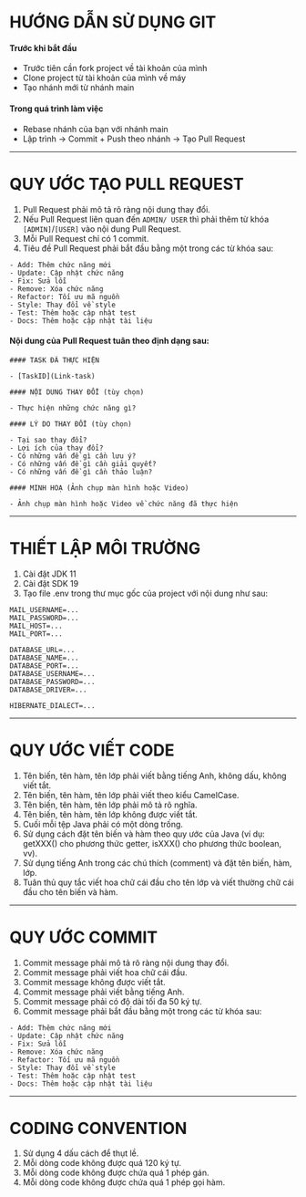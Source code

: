 # HƯỚNG DẪN SỬ DỤNG GIT

#### Trước khi bắt đầu

- Trước tiên cần fork project về tài khoản của mình
- Clone project từ tài khoản của mình về máy
- Tạo nhánh mới từ nhánh main

#### Trong quá trình làm việc

- Rebase nhánh của bạn với nhánh main
- Lập trình → Commit + Push theo nhánh → Tạo Pull Request

---

# QUY ƯỚC TẠO PULL REQUEST

1. Pull Request phải mô tả rõ ràng nội dung thay đổi.
2. Nếu Pull Request liên quan đến `ADMIN/ USER` thì phải thêm từ khóa `[ADMIN]`/`[USER]` vào nội dung Pull Request.
3. Mỗi Pull Request chỉ có 1 commit.
3. Tiêu đề Pull Request phải bắt đầu bằng một trong các từ khóa sau:

```
- Add: Thêm chức năng mới
- Update: Cập nhật chức năng
- Fix: Sửa lỗi
- Remove: Xóa chức năng
- Refactor: Tối ưu mã nguồn
- Style: Thay đổi về style
- Test: Thêm hoặc cập nhật test
- Docs: Thêm hoặc cập nhật tài liệu
```

#### Nội dung của Pull Request tuân theo định dạng sau:

```
#### TASK ĐÃ THỰC HIỆN

- [TaskID](Link-task)

#### NỘI DUNG THAY ĐỔI (tùy chọn)

- Thực hiện những chức năng gì?

#### LÝ DO THAY ĐỔI (tùy chọn)

- Tại sao thay đổi?
- Lợi ích của thay đổi?
- Có những vấn đề gì cần lưu ý?
- Có những vấn đề gì cần giải quyết?
- Có những vấn đề gì cần thảo luận?

#### MINH HOẠ (Ảnh chụp màn hình hoặc Video)

- Ảnh chụp màn hình hoặc Video về chức năng đã thực hiện
```

---

# THIẾT LẬP MÔI TRƯỜNG

1. Cài đặt JDK 11
2. Cài đặt SDK 19
3. Tạo file .env trong thư mục gốc của project với nội dung như sau:

```
MAIL_USERNAME=...
MAIL_PASSWORD=...
MAIL_HOST=...
MAIL_PORT=...

DATABASE_URL=...
DATABASE_NAME=...
DATABASE_PORT=...
DATABASE_USERNAME=...
DATABASE_PASSWORD=...
DATABASE_DRIVER=...

HIBERNATE_DIALECT=...
```

---

# QUY ƯỚC VIẾT CODE

1. Tên biến, tên hàm, tên lớp phải viết bằng tiếng Anh, không dấu, không viết tắt.
2. Tên biến, tên hàm, tên lớp phải viết theo kiểu CamelCase.
3. Tên biến, tên hàm, tên lớp phải mô tả rõ nghĩa.
4. Tên biến, tên hàm, tên lớp không được viết tắt.
5. Cuối mỗi tệp Java phải có một dòng trống.
6. Sử dụng cách đặt tên biến và hàm theo quy ước của Java (ví dụ: getXXX() cho phương thức getter, isXXX() cho phương
   thức boolean, vv).
7. Sử dụng tiếng Anh trong các chú thích (comment) và đặt tên biến, hàm, lớp.
8. Tuân thủ quy tắc viết hoa chữ cái đầu cho tên lớp và viết thường chữ cái đầu cho tên biến và hàm.

---

# QUY ƯỚC COMMIT

1. Commit message phải mô tả rõ ràng nội dung thay đổi.
2. Commit message phải viết hoa chữ cái đầu.
3. Commit message không được viết tắt.
4. Commit message phải viết bằng tiếng Anh.
5. Commit message phải có độ dài tối đa 50 ký tự.
6. Commit message phải bắt đầu bằng một trong các từ khóa sau:

```
- Add: Thêm chức năng mới
- Update: Cập nhật chức năng
- Fix: Sửa lỗi
- Remove: Xóa chức năng
- Refactor: Tối ưu mã nguồn
- Style: Thay đổi về style
- Test: Thêm hoặc cập nhật test
- Docs: Thêm hoặc cập nhật tài liệu
```

---

# CODING CONVENTION

1. Sử dụng 4 dấu cách để thụt lề.
2. Mỗi dòng code không được quá 120 ký tự.
3. Mỗi dòng code không được chứa quá 1 phép gán.
4. Mỗi dòng code không được chứa quá 1 phép gọi hàm.

